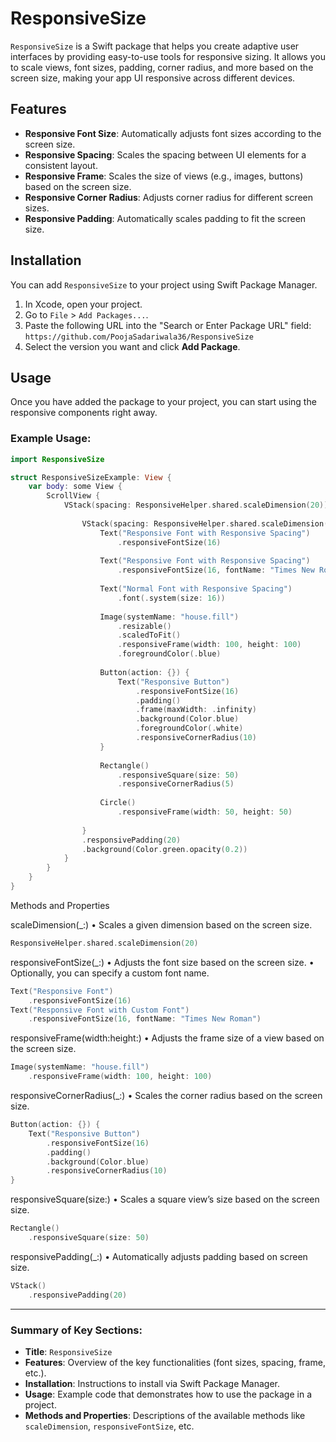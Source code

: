# ResponsiveSize

`ResponsiveSize` is a Swift package that helps you create adaptive user interfaces by providing easy-to-use tools for responsive sizing. It allows you to scale views, font sizes, padding, corner radius, and more based on the screen size, making your app UI responsive across different devices.

## Features

- **Responsive Font Size**: Automatically adjusts font sizes according to the screen size.
- **Responsive Spacing**: Scales the spacing between UI elements for a consistent layout.
- **Responsive Frame**: Scales the size of views (e.g., images, buttons) based on the screen size.
- **Responsive Corner Radius**: Adjusts corner radius for different screen sizes.
- **Responsive Padding**: Automatically scales padding to fit the screen size.

## Installation

You can add `ResponsiveSize` to your project using Swift Package Manager.

1. In Xcode, open your project.
2. Go to `File` > `Add Packages...`.
3. Paste the following URL into the "Search or Enter Package URL" field:  
   `https://github.com/PoojaSadariwala36/ResponsiveSize`
4. Select the version you want and click **Add Package**.

## Usage

Once you have added the package to your project, you can start using the responsive components right away.

### Example Usage:

```swift
import ResponsiveSize

struct ResponsiveSizeExample: View {
    var body: some View {
        ScrollView {
            VStack(spacing: ResponsiveHelper.shared.scaleDimension(20)) {
                
                VStack(spacing: ResponsiveHelper.shared.scaleDimension(20)) {
                    Text("Responsive Font with Responsive Spacing")
                        .responsiveFontSize(16)
                    
                    Text("Responsive Font with Responsive Spacing")
                        .responsiveFontSize(16, fontName: "Times New Roman")
                    
                    Text("Normal Font with Responsive Spacing")
                        .font(.system(size: 16))
                    
                    Image(systemName: "house.fill")
                        .resizable()
                        .scaledToFit()
                        .responsiveFrame(width: 100, height: 100)
                        .foregroundColor(.blue)
                    
                    Button(action: {}) {
                        Text("Responsive Button")
                            .responsiveFontSize(16)
                            .padding()
                            .frame(maxWidth: .infinity)
                            .background(Color.blue)
                            .foregroundColor(.white)
                            .responsiveCornerRadius(10)
                    }
                    
                    Rectangle()
                        .responsiveSquare(size: 50)
                        .responsiveCornerRadius(5)
                    
                    Circle()
                        .responsiveFrame(width: 50, height: 50)
                    
                }
                .responsivePadding(20)
                .background(Color.green.opacity(0.2))
            }
        }
    }
}
```

Methods and Properties

scaleDimension(_:)
    •    Scales a given dimension based on the screen size.

```swift
ResponsiveHelper.shared.scaleDimension(20)
```

responsiveFontSize(_:)
    •    Adjusts the font size based on the screen size.
    •    Optionally, you can specify a custom font name.

```swift
Text("Responsive Font")
    .responsiveFontSize(16)
Text("Responsive Font with Custom Font")
    .responsiveFontSize(16, fontName: "Times New Roman")
```

responsiveFrame(width:height:)
    •    Adjusts the frame size of a view based on the screen size.

```swift
Image(systemName: "house.fill")
    .responsiveFrame(width: 100, height: 100)
```

responsiveCornerRadius(_:)
    •    Scales the corner radius based on the screen size.

```swift
Button(action: {}) {
    Text("Responsive Button")
        .responsiveFontSize(16)
        .padding()
        .background(Color.blue)
        .responsiveCornerRadius(10)
}
```

responsiveSquare(size:)
    •    Scales a square view’s size based on the screen size.

```swift
Rectangle()
    .responsiveSquare(size: 50)
```
responsivePadding(_:)
    •    Automatically adjusts padding based on screen size.

```swift
VStack()
    .responsivePadding(20)
```

---

### **Summary of Key Sections:**

- **Title**: `ResponsiveSize`
- **Features**: Overview of the key functionalities (font sizes, spacing, frame, etc.).
- **Installation**: Instructions to install via Swift Package Manager.
- **Usage**: Example code that demonstrates how to use the package in a project.
- **Methods and Properties**: Descriptions of the available methods like `scaleDimension`, `responsiveFontSize`, etc.
